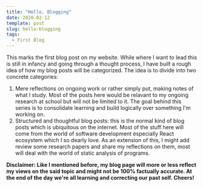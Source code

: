 ```yaml
---
title: "Hello, Blogging"
date: 2020-02-12
template: post
slug: hello-blogging
tags:
  - First Blog
---
```


This marks the first blog post on my website. While where I want to lead this is still in infancy and going through a thought process, I have built a rough idea of how my blog posts will be categorized. The idea is to divide into two concrete categories:

1.  Mere reflections on ongoing work or rather simply put, making notes of what I study. Most of the posts here would be relavant to my ongoing research at school but will not be limited to it. The goal behind this series is to consolidate learning and build logically over something I'm working on.
2.  Structured and thoughtful blog posts: this is the normal kind of blog posts which is ubiquitous on the internet. Most of the stuff here will come from the world of software development especially React ecosystem which I so dearly love. As an extension of this, I might add review some research papers and share my reflections on them, most will deal with the world of static analysis of programs.

**Disclaimer: Like I mentioned before, my blog page will more or less reflect my views on the said topic and might not be 100% factually accurate. At the end of the day we're all learning and correcting our past self. Cheers!**
